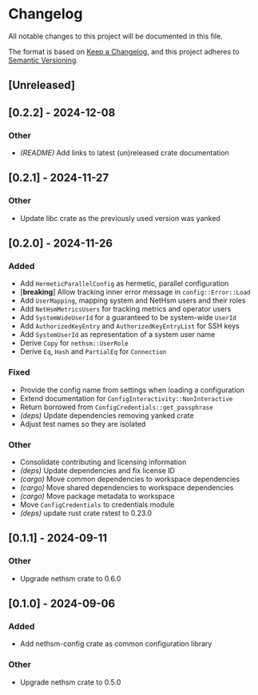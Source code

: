 # Changelog
All notable changes to this project will be documented in this file.

The format is based on [Keep a Changelog](https://keepachangelog.com/en/1.0.0/),
and this project adheres to [Semantic Versioning](https://semver.org/spec/v2.0.0.html).

## [Unreleased]

## [0.2.2] - 2024-12-08

### Other
- *(README)* Add links to latest (un)released crate documentation

## [0.2.1] - 2024-11-27

### Other
- Update libc crate as the previously used version was yanked

## [0.2.0] - 2024-11-26

### Added
- Add `HermeticParallelConfig` as hermetic, parallel configuration
- [**breaking**] Allow tracking inner error message in `config::Error::Load`
- Add `UserMapping`, mapping system and NetHsm users and their roles
- Add `NetHsmMetricsUsers` for tracking metrics and operator users
- Add `SystemWideUserId` for a guaranteed to be system-wide `UserId`
- Add `AuthorizedKeyEntry` and `AuthorizedKeyEntryList` for SSH keys
- Add `SystemUserId` as representation of a system user name
- Derive `Copy` for `nethsm::UserRole`
- Derive `Eq`, `Hash` and `PartialEq` for `Connection`

### Fixed
- Provide the config name from settings when loading a configuration
- Extend documentation for `ConfigInteractivity::NonInteractive`
- Return borrowed from `ConfigCredentials::get_passphrase`
- *(deps)* Update dependencies removing yanked crate
- Adjust test names so they are isolated

### Other
- Consolidate contributing and licensing information
- *(deps)* Update dependencies and fix license ID
- *(cargo)* Move common dependencies to workspace dependencies
- *(cargo)* Move shared dependencies to workspace dependencies
- *(cargo)* Move package metadata to workspace
- Move `ConfigCredentials` to credentials module
- *(deps)* update rust crate rstest to 0.23.0

## [0.1.1] - 2024-09-11

### Other
- Upgrade nethsm crate to 0.6.0

## [0.1.0] - 2024-09-06

### Added
- Add nethsm-config crate as common configuration library

### Other
- Upgrade nethsm crate to 0.5.0
